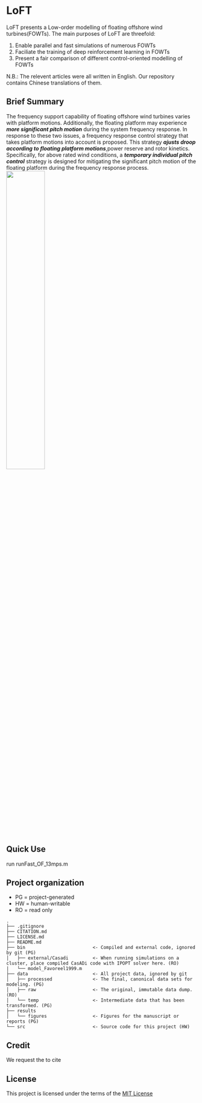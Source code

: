 # LoFT

LoFT presents a Low-order modelling of floating offshore wind turbines(FOWTs). The main purposes of LoFT are threefold:
1. Enable parallel and fast simulations of numerous FOWTs
2. Faciliate the training of deep reinforcement learning in FOWTs
3. Present a fair comparison of different control-oriented modelling of FOWTs

N.B.: The relevent articles were all written in English. Our repository contains Chinese translations of them.

## Brief Summary
The frequency support capability of floating offshore wind turbines varies with platform motions. Additionally, the floating platform may experience **_more significant pitch motion_** during the system frequency response. In response to these two issues, a frequency response control strategy that takes platform motions into account is proposed. This strategy **_ajusts droop according to floating platform motions_**,power reserve and rotor kinetics. Specifically, for above rated wind conditions, a **_temporary individual pitch control_** strategy is designed for mitigating the significant pitch motion of the floating platform during the frequency response process. 
<img src=/X232721visio.png width=45%>
## Quick Use
run runFast_OF_13mps.m
## Project organization
- PG = project-generated
- HW = human-writable
- RO = read only
```
.
├── .gitignore
├── CITATION.md
├── LICENSE.md
├── README.md
├── bin                         <- Compiled and external code, ignored by git (PG)
│   ├── external/Casadi         <- When running simulations on a cluster, place compiled CasADi code with IPOPT solver here. (RO)
|   └── model_Favoreel1999.m    
├── data                        <- All project data, ignored by git
│   ├── processed               <- The final, canonical data sets for modeling. (PG)
│   ├── raw                     <- The original, immutable data dump. (RO)
│   └── temp                    <- Intermediate data that has been transformed. (PG)
├── results         
│   └── figures                 <- Figures for the manuscript or reports (PG)
└── src                         <- Source code for this project (HW)

```
## Credit
We request the to cite 

## License
This project is licensed under the terms of the [MIT License](/LICENSE.md)
